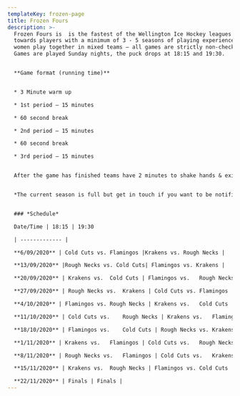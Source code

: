 ```yaml
---
templateKey: frozen-page
title: Frozen Fours
description: >-
  Frozen Fours is  is the fastest of the Wellington Ice Hockey leagues geared
  towards players with a minimum of 3 - 5 seasons of playing experience. Men and
  women play together in mixed teams – all games are strictly non-checking.
  Games are played Sunday nights, the puck drops at 18:15 and 19:30.


  **Game format (running time)**


  * 3 Minute warm up

  * 1st period – 15 minutes

  * 60 second break

  * 2nd period – 15 minutes

  * 60 second break

  * 3rd period – 15 minutes


  After the game has finished teams have 2 minutes to shake hands & exit the ice so it can be groomed for the next game


  *The current season is full but get in touch if you want to be notified regarding future seasons as the league continues to grow and every season we welcome new players!*


  ### *Schedule*

  Date/Time | 18:15 | 19:30

  | ------------- |

  **6/09/2020** | Cold Cuts vs. Flamingos |Krakens vs. Rough Necks |

  **13/09/2020** |Rough Necks vs. Cold Cuts| Flamingos vs. Krakens |

  **20/09/2020** | Krakens vs.	Cold Cuts | Flamingos vs.	Rough Necks |

  **27/09/2020** | Rough Necks vs.	Krakens | Cold Cuts vs.	Flamingos |

  **4/10/2020** | Flamingos vs.	Rough Necks | Krakens vs.	Cold Cuts |

  **11/10/2020** | Cold Cuts vs.	Rough Necks | Krakens vs.	Flamingos |

  **18/10/2020** | Flamingos vs.	Cold Cuts | Rough Necks vs.	Krakens |

  **1/11/2020** | Krakens vs.	Flamingos | Cold Cuts vs.	Rough Necks |

  **8/11/2020** | Rough Necks vs.	Flamingos | Cold Cuts vs.	Krakens |

  **15/11/2020** | Krakens vs.	Rough Necks | Flamingos vs.	Cold Cuts |

  **22/11/2020** | Finals | Finals |
---
```

